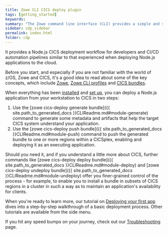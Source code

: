 ```yaml
---
title: Zowe CLI CICS deploy plugin
tags: [getting_started]
keywords:
summary: "The Zowe command line interface (CLI) provides a simple and streamlined way to interact with IBM z/OS. The cics-deploy plugin extends the Zowe CLI to deploy Node.js applications developed on a workstation to IBM CICS Transaction Server for z/OS (CICS)."
sidebar: cdp_sidebar
permalink: index.html
folder: cdp
---
```


It provides a Node.js CICS deployment workflow for developers and CI/CD automation pipelines similar to that experienced when deploying Node.js applications to the cloud.

Before you start, and especially if you are not familiar with the world of z/OS, Zowe and CICS, it's a good idea to read about some of the key concepts, which include [Zowe](cdp-zowe-and-cli), [Zowe CLI profiles](cdp-zowe-profiles) and [CICS bundles](cdp-cics-bundles).

When everything has been [installed](cdp-Installation) and [set up](cdp-Create-Zowe-CLI-profiles), you can deploy a Node.js application from your workstation to CICS in two steps:

1. Use the [zowe cics-deploy generate bundle]({{ site.path_to_generated_docs }}CLIReadme.md#module-generate) command to generate some metadata and artifacts that help the target CICS system understand your application.
1. Use the [zowe cics-deploy push bundle]({{ site.path_to_generated_docs }}CLIReadme.md#module-push) command to push the generated bundle to one or more regions within a CICSplex, enabling and deploying it as an executing application. 

Should you need it, and if you understand a little more about CICS, further commands like [zowe cics-deploy deploy bundle]({{ site.path_to_generated_docs }}CLIReadme.md#module-deploy) and [zowe cics-deploy undeploy bundle]({{ site.path_to_generated_docs }}CLIReadme.md#module-undeploy) offer you finer-grained control of the process - for example, to enable you to install a bundle in subsets of CICS regions in a cluster in such a way as to maintain an application's availability for clients.

When you're ready to learn more, our tutorial on [Deploying your first app](cdp-Deploying-your-first-app) dives into a step-by-step walkthrough of a basic deployment process. Other tutorials are available from the side menu.

If you hit any speed bumps on your journey, check out our [Troubleshooting](cdp-Troubleshooting-General) page.